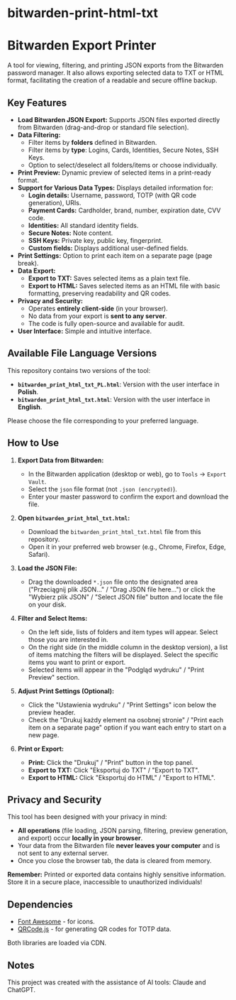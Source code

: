 # bitwarden-print-html-txt

# Bitwarden Export Printer

A tool for viewing, filtering, and printing JSON exports from the Bitwarden password manager. It also allows exporting selected data to TXT or HTML format, facilitating the creation of a readable and secure offline backup.

## Key Features

*   **Load Bitwarden JSON Export:** Supports JSON files exported directly from Bitwarden (drag-and-drop or standard file selection).
*   **Data Filtering:**
    *   Filter items by **folders** defined in Bitwarden.
    *   Filter items by **type**: Logins, Cards, Identities, Secure Notes, SSH Keys.
    *   Option to select/deselect all folders/items or choose individually.
*   **Print Preview:** Dynamic preview of selected items in a print-ready format.
*   **Support for Various Data Types:** Displays detailed information for:
    *   **Login details:** Username, password, TOTP (with QR code generation), URIs.
    *   **Payment Cards:** Cardholder, brand, number, expiration date, CVV code.
    *   **Identities:** All standard identity fields.
    *   **Secure Notes:** Note content.
    *   **SSH Keys:** Private key, public key, fingerprint.
    *   **Custom fields:** Displays additional user-defined fields.
*   **Print Settings:** Option to print each item on a separate page (page break).
*   **Data Export:**
    *   **Export to TXT:** Saves selected items as a plain text file.
    *   **Export to HTML:** Saves selected items as an HTML file with basic formatting, preserving readability and QR codes.
*   **Privacy and Security:**
    *   Operates **entirely client-side** (in your browser).
    *   No data from your export is **sent to any server**.
    *   The code is fully open-source and available for audit.
*   **User Interface:** Simple and intuitive interface.

## Available File Language Versions

This repository contains two versions of the tool:

*   **`bitwarden_print_html_txt_PL.html`**: Version with the user interface in **Polish**.
*   **`bitwarden_print_html_txt.html`**: Version with the user interface in **English**.

Please choose the file corresponding to your preferred language.
## How to Use

1.  **Export Data from Bitwarden:**
    *   In the Bitwarden application (desktop or web), go to `Tools` -> `Export Vault`.
    *   Select the `json` file format (not `.json (encrypted)`).
    *   Enter your master password to confirm the export and download the file.

2.  **Open `bitwarden_print_html_txt.html`:**
    *   Download the `bitwarden_print_html_txt.html` file from this repository.
    *   Open it in your preferred web browser (e.g., Chrome, Firefox, Edge, Safari).

3.  **Load the JSON File:**
    *   Drag the downloaded `*.json` file onto the designated area ("Przeciągnij plik JSON..." / "Drag JSON file here...") or click the "Wybierz plik JSON" / "Select JSON file" button and locate the file on your disk.

4.  **Filter and Select Items:**
    *   On the left side, lists of folders and item types will appear. Select those you are interested in.
    *   On the right side (in the middle column in the desktop version), a list of items matching the filters will be displayed. Select the specific items you want to print or export.
    *   Selected items will appear in the "Podgląd wydruku" / "Print Preview" section.

5.  **Adjust Print Settings (Optional):**
    *   Click the <i class="fas fa-cog"></i> "Ustawienia wydruku" / "Print Settings" icon below the preview header.
    *   Check the "Drukuj każdy element na osobnej stronie" / "Print each item on a separate page" option if you want each entry to start on a new page.

6.  **Print or Export:**
    *   **Print:** Click the <i class="fas fa-print"></i> "Drukuj" / "Print" button in the top panel.
    *   **Export to TXT:** Click <i class="fas fa-file-alt"></i> "Eksportuj do TXT" / "Export to TXT".
    *   **Export to HTML:** Click <i class="fas fa-file-code"></i> "Eksportuj do HTML" / "Export to HTML".

## Privacy and Security

This tool has been designed with your privacy in mind:

*   **All operations** (file loading, JSON parsing, filtering, preview generation, and export) occur **locally in your browser**.
*   Your data from the Bitwarden file **never leaves your computer** and is not sent to any external server.
*   Once you close the browser tab, the data is cleared from memory.

**Remember:** Printed or exported data contains highly sensitive information. Store it in a secure place, inaccessible to unauthorized individuals!

## Dependencies

*   [Font Awesome](https://fontawesome.com/) - for icons.
*   [QRCode.js](https://github.com/davidshimjs/qrcodejs) - for generating QR codes for TOTP data.

Both libraries are loaded via CDN.

## Notes

This project was created with the assistance of AI tools: Claude and ChatGPT.
